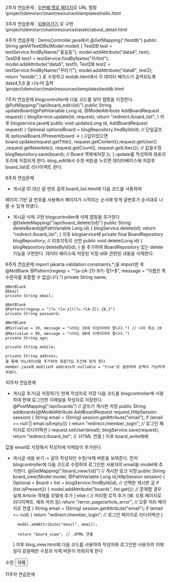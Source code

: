 2주차 연습문제 : <a href="hello2.html">두번째 헬로 페이지</a>로 URL 맵핑
\project\demo\src\main\resources\templates\hello.html

3주차 연습문제 : <a class="btn btn-primary py-3 px-5" href="index.html">되돌아가기</a> 로 구현
\project\demo\src\main\resources\static\about_detail.html

4주차 연습문제 : DemoController.java에서 
@GetMapping("/testdb")
    public String getAllTestDBs(Model model) {
        TestDB test = testService.findByName("홍길동");
        model.addAttribute("data4", test);
        TestDB test1 = testService.findByName("아저씨");
        model.addAttribute("data5", test1);
        TestDB test2 = testService.findByName("꾸러기");
        model.addAttribute("data6", test2);
        return "testdb";
    }
로 수정하고 testdb.html에서 각 데이터 베이스가 출력되도록 data4,5,6 을 나누어 출력
\project\demo\src\main\resources\templates\testdb.html

7주차 연습문제
blogcontroller에 다음 코드를 넣어 맵핑을 지정한다.
@PutMapping("/api/board_edit/{id}")
    public String updateBoard(@PathVariable Long id, @ModelAttribute AddBoardRequest request) {
        blogService.update(id, request);
        return "redirect:/board_list";
    }
이후 blogservice.java에
public void update(Long id, AddBoardRequest request) {
        Optional<Board> optionalBoard = blogRepository.findById(id); // 단일글조회
        optionalBoard.ifPresent(board -> { //값이있으면
            board.update(request.getTitle(), request.getContent(),request.getUser()
            ,request.getNewdate(), request.getCount(), request.getLikec()); // 값을수정
            blogRepository.save(board); // Board 객체에저장
        });
    }
update를 작성하여 레포지토리에 저장되게 한다.
blog_edit에서 수정 버튼을 누르면 데이터베이스에 저장후 board_list로 리다이렉트 한다.

8주차 연습문제
- 게시글 ID 대신 글 번호 출력
board_list.html에 다음 코드를 사용하여
<td th:text="${startNum + iterStat.index}"></td>
페이지 기반 글 번호를 사용해서 페이지가 시작되는 순서에 맞게 글번호가 순서대로 나올 수 있게 하였다.

- 게시글 삭제 구현
blogcontroller에 삭제 맵핑을 추가한다
@DeleteMapping("/api/board_delete/{id}")
    public String deleteBoard(@PathVariable Long id) {
        blogService.delete(id);
        return "redirect:/board_list";
    }
이후 blogservice에
private final BoardRepository blogRepository; // 리포지토리 선언
public void delete(Long id) {
        blogRepository.deleteById(id);
    }
을 추가하여 BoardRepository 있는 delete 기능을 구현한다.
데이터 베이스에 저장된 지정 id와 관련된 내용을 삭제한다.

9주차 연습문제
import jakarta.validation.constraints.*;을 import한 후
    @NotBlank
    @Pattern(regexp = "^[a-zA-Z0-9가-힣]+$", message = "이름은 특수문자를 포함할 수 없습니다.")
    private String name;

    @NotBlank
    @Email
    private String email;

    @NotBlank
    @Pattern(regexp = "(?=.*[a-z])(?=.*[A-Z]).{8,}")
    private String password;

    @NotBlank
    @Min(value = 19, message = "나이는 19세 이상이어야 합니다.") // 나이 최소 19
    @Max(value = 90, message = "나이는 90세 이하이어야 합니다.")
    private String age;

    private String mobile;
    
    private String address;
    을 통해 어노테이션을 추가하여 회원가입 조건에 맞게 한다.
    member.java에 moblie과 address의 nullable = "true"로 설정하여 공백이 가능하게 하였다.

10주차 연습문제
- 게시글 추가(글 저장하기) 현재 작성자로 저장
다음 코드를 blogcontroller에 사용하여 현재 로그인한 이메일을 작성자로 저장한다.
@PostMapping("/api/boards") // 글쓰기 게시판 저장
    public String addboards(@ModelAttribute AddBoardRequest request,HttpSession session) {
        String email = (String) session.getAttribute("email");
        if (email == null || email.isEmpty()) {
            return "redirect:/member_login"; // 로그인 페이지로 리다이렉션
        }
        request.setUser(email);
        blogService.save(request);
        return "redirect:/board_list"; // .HTML 연결
    }
이후 board_write에에
<input type="hidden" id="user" name="user" th:value="${email}">
값을 email로 지정해서 작성자에 이메일이 추가된다

- 게시글 내용 보기-> 글의 작성자만 수정/삭제 버튼을 보여준다.
먼저 blogcontroller에 다음 코드로 수정하여 로그인한 사용자의 email을 model에 추가한다.
@GetMapping("/board_view/{id}") // 게시판 링크 지정
    public String board_view(Model model, @PathVariable Long id,HttpSession session) {
        Optional < Board > list = blogService.findById(id); // 선택한 게시판 글
        if (list.isPresent()) {
            model.addAttribute("boards", list.get()); // 존재할 경우 실제 Article 객체를 모델에 추가
        } else {
            // 처리할 로직 추가 (예: 오류 페이지로 리다이렉트, 예외 처리 등)
            return "/error_page/article_error"; // 오류 처리 페이지로 연결
        }
        String email = (String) session.getAttribute("email");
        if (email == null) {
            return "redirect:/member_login"; // 로그인 페이지로 리다이렉션
        }
    
        model.addAttribute("email", email);

        return "board_view"; // .HTML 연결
    }
이후 blog_view.html에 다음 코드를 사용하여 작성자와 로그인한 사용자의 이메일이 같을때만 수정과 삭제 버튼이 띄워지게 한다
<div th:if="${board.user eq email}">
            <!-- 수정 버튼 -->
            <a class="btn btn-warning" th:href="@{/board_edit/{id}(id=${board.id})}">수정</a>
            <!-- 삭제 버튼 -->
            <form th:action="@{/api/board_delete/{id}(id=${board.id})}" method="post" style="display:inline;">
            <input type="hidden" name="_method" value="delete">
        <button type="submit" class="btn btn-danger">삭제</button>
    </form>
</div>

11주차 연습문제

